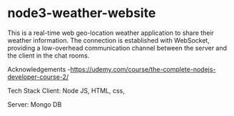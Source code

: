 # node3-weather-website
This is a real-time web geo-location weather application to share their weather information. The connection is established with WebSocket, providing a low-overhead communication channel between the server and the client in the chat rooms.

Acknowledgements
-https://udemy.com/course/the-complete-nodejs-developer-course-2/

Tech Stack
Client: Node JS, HTML, css,

Server: Mongo DB
